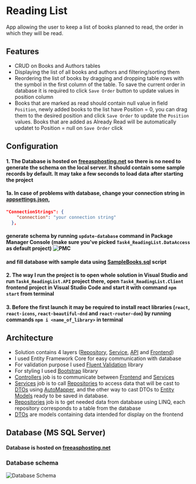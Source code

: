 # Reading List

App allowing the user to keep a list of books planned to read, the order in which they will be read.

## Features
- CRUD on Books and Authors tables
- Displaying the list of all books and authors and filtering/sorting them
- Reordering the list of books by dragging and dropping table rows with the symbol in the first column of the table. To save the current order in database it is required to click `Save Order` button to update values in position column
- Books that are marked as read should contain null value in field `Position`, newly added books to the list have Position = 0, you can drag them to the desired position and click `Save Order` to update the `Position` values. Books that are added as Already Read will be automatically updatet to Position = null on `Save Order` click

## Configuration
#### 1. The Database is hosted on [freeasphosting.net](https://freeasphosting.net/) so there is no need to generate the schema on the local server. It should contain some sample records by default. It may take a few seconds to load data after starting the project
#### 1a. In case of problems with database, change your connection string in [appsettings.json](https://github.com/dtamon/Task4_ReadingList/blob/master/Task4_ReadingList.API/appsettings.json),
````json 
"ConnectionStrings": {
    "connection": "your connection string"
  }, 
````    
#### generate schema by running `update-database` command in Package Manager Console (make sure you've picked `Task4_ReadingList.DataAccess` as default project) ![PMC](https://i.imgur.com/PfmyK8M.png) 
#### and fill database with sample data using [SampleBooks.sql](https://github.com/dtamon/Task4_ReadingList/blob/master/SampleBooks.sql) script
#### 2. The way I run the project is to open whole solution in Visual Studio and run `Task4_ReadingList.API` project there, open `Task4_ReadingList.Client` frontend project in Visual Studio Code and start it with command `npm start` from terminal
#### 3. Before the first launch it may be required to install react libraries (`react`, `react-icons`, `react-beautiful-dnd` and `react-router-dom`) by running commands `npm i <name_of_library>` in terminal



## Architecture

- Solution contains 4 layers ([Repository](https://github.com/dtamon/Task4_ReadingList/tree/master/Task4_ReadingList.DataAccess), [Service](https://github.com/dtamon/Task4_ReadingList/tree/master/Task4_ReadingList.Service), [API](https://github.com/dtamon/Task4_ReadingList/tree/master/Task4_ReadingList.API) and [Frontend](https://github.com/dtamon/Task4_ReadingList/tree/master/Task4_ReadingList.Client))
- I used Entity Framework Core for easy communication with database
- For validation purpose I used [Fluent Validation](https://docs.fluentvalidation.net/en/latest/) library
- For styling I used [Bootstrap](https://getbootstrap.com/) library
- [Controllers](https://github.com/dtamon/Task4_ReadingList/tree/master/Task4_ReadingList.API/Controllers) job is to communicate between [Frontend](https://github.com/dtamon/Task4_ReadingList/tree/master/Task4_ReadingList.API) and [Services](https://github.com/dtamon/Task4_ReadingList/tree/master/Task4_ReadingList.Service/Services)
- [Services](https://github.com/dtamon/Task4_ReadingList/tree/master/Task4_ReadingList.Service/Services) job is to call [Repositories](https://github.com/dtamon/Task4_ReadingList/tree/master/Task4_ReadingList.DataAccess/Repositories) to access data that will be cast to [DTOs](https://github.com/dtamon/Task4_ReadingList/tree/master/Task4_ReadingList.Service/Dto) using [AutoMapper](https://automapper.org/), and the other way to cast DTOs to [Entity Models](https://github.com/dtamon/Task4_ReadingList/tree/master/Task4_ReadingList.DataAccess/Entities) ready to be saved in database.
- [Repositories](https://github.com/dtamon/Task4_ReadingList/tree/master/Task4_ReadingList.DataAccess/Repositories) job is to get needed data from database using LINQ, each repository corresponds to a table from the database
- [DTOs](https://github.com/dtamon/Task4_ReadingList/tree/master/Task4_ReadingList.Service/Dto) are models containing data intended for display on the frontend

## Database (MS SQL Server)
#### Database is hosted on [freeasphosting.net](https://freeasphosting.net/)
### Database schema
![Database Schema](https://i.imgur.com/Tae3gRn.png)
